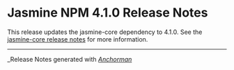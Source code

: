 # Jasmine NPM 4.1.0 Release Notes

This release updates the jasmine-core dependency to 4.1.0. See the
[jasmine-core release notes](https://github.com/jasmine/jasmine/blob/main/release_notes/4.1.0.md)
for more information.

------

_Release Notes generated with _[Anchorman](http://github.com/infews/anchorman)_
